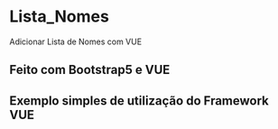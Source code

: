 # Lista_Nomes
Adicionar Lista de Nomes com VUE 

## Feito com Bootstrap5 e VUE

## Exemplo simples de utilização do Framework VUE
